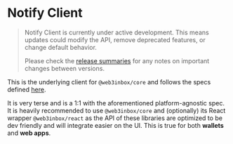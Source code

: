 # Notify Client

> Notify Client is currently under active development. This means updates could modify the API, remove deprecated features, or change default behavior.
>
> Please check the [release summaries](https://github.com/WalletConnect/notify-client-js/releases) for any notes on important changes between versions.

This is the underlying client for `@web3inbox/core` and follows the specs defined [here](https://specs.walletconnect.com/2.0/specs/clients/notify/client-sdk-api).

It is very terse and is a 1:1 with the aforementioned platform-agnostic spec. It is heavily recommended to use `@web3inbox/core` and (optionally) its React wrapper `@web3inbox/react` as the API of these libraries are optimized to be dev friendly and will integrate easier on the UI. This is true for both **wallets** and **web apps**.
